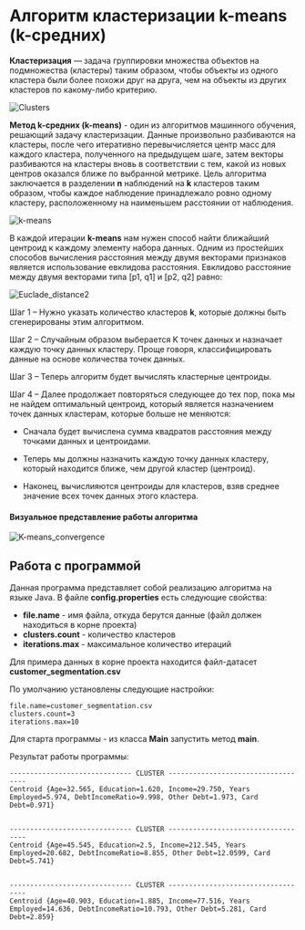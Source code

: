 # Алгоритм кластеризации k-means (k-средних)

**Кластеризация** — задача группировки множества объектов на подмножества (кластеры) таким образом, чтобы объекты из одного кластера были более похожи друг на друга, чем на объекты из других кластеров по какому-либо критерию.

![Clusters](https://user-images.githubusercontent.com/18848039/86250490-5190a800-bbb9-11ea-8718-29309309483d.png)

**Метод k-средних (k-means)** - один из алгоритмов машинного обучения, решающий задачу кластеризации. Данные произвольно разбиваются на кластеры, после чего итеративно перевычисляется центр масс для каждого кластера, полученного на предыдущем шаге, затем векторы разбиваются на кластеры вновь в соответствии с тем, какой из новых центров оказался ближе по выбранной метрике. Цель алгоритма заключается в разделении **n** наблюдений на **k** кластеров таким образом, чтобы каждое наблюдение принадлежало ровно одному кластеру, расположенному на наименьшем расстоянии от наблюдения.

![k-means](https://user-images.githubusercontent.com/18848039/86251509-a254d080-bbba-11ea-8122-2c602a8001cc.jpg)

В каждой итерации **k-means** нам нужен способ найти ближайший центроид к каждому элементу набора данных. Одним из простейших способов вычисления расстояния между двумя векторами признаков является использование евклидова расстояния. Евклидово расстояние между двумя векторами типа [p1, q1] и [p2, q2] равно:

![Euclade_distance2](https://user-images.githubusercontent.com/18848039/86250118-d929e700-bbb8-11ea-8aaf-c4d20a79c40a.PNG)

Шаг 1 – Нужно указать количество кластеров **k**, которые должны быть сгенерированы этим алгоритмом.

Шаг 2 – Случайным образом выберается K точек данных и назначает каждую точку данных кластеру. Проще говоря, классифицировать данные на основе количества точек данных.

Шаг 3 – Теперь алгоритм будет вычислять кластерные центроиды.

Шаг 4 – Далее продолжает повторяться следующее до тех пор, пока мы не найдем оптимальный центроид, который является назначением точек данных кластерам, которые больше не меняются:

   * Сначала будет вычислена сумма квадратов расстояния между точками данных и центроидами.

   * Теперь мы должны назначить каждую точку данных кластеру, который находится ближе, чем другой кластер (центроид).

   * Наконец, вычислияются центроиды для кластеров, взяв среднее значение всех точек данных этого кластера.

#### Визуальное представление работы алгоритма

![K-means_convergence](https://user-images.githubusercontent.com/18848039/86250219-fc549680-bbb8-11ea-972d-ca4e866cfeb9.gif)  

## Работа с программой
Данная программа представляет собой реализацию алгоритма на языке Java.
В файле **config.properties** есть следующие свойства:

- **file.name** - имя файла, откуда берутся данные (файл должен находиться в корне проекта)
- **clusters.count** - количество кластеров
- **iterations.max** - максимальное количество итераций

Для примера данных в корне проекта находится файл-датасет **customer_segmentation.csv** 

По умолчанию установлены следующие настройки:
```
file.name=customer_segmentation.csv
clusters.count=3
iterations.max=10
```

Для старта программы - из класса **Main** запустить метод **main**. 

Результат работы программы:
```
------------------------------ CLUSTER -----------------------------------
Centroid {Age=32.565, Education=1.620, Income=29.750, Years Employed=5.974, DebtIncomeRatio=9.998, Other Debt=1.973, Card Debt=0.971}


------------------------------ CLUSTER -----------------------------------
Centroid {Age=45.545, Education=2.5, Income=212.545, Years Employed=20.682, DebtIncomeRatio=8.855, Other Debt=12.0599, Card Debt=5.741}


------------------------------ CLUSTER -----------------------------------
Centroid {Age=40.903, Education=1.885, Income=77.516, Years Employed=14.636, DebtIncomeRatio=10.793, Other Debt=5.281, Card Debt=2.859}
```